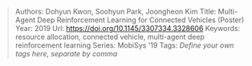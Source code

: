 > Authors: Dohyun Kwon, Soohyun Park, Joongheon Kim
> Title: Multi-Agent Deep Reinforcement Learning for Connected Vehicles (Poster)
> Year: 2019
> Url: https://doi.org/10.1145/3307334.3328606
> Keywords: resource allocation, connected vehicle, multi-agent deep reinforcement learning
> Series: MobiSys '19
> Tags: *Define your own tags here, separate by comma*